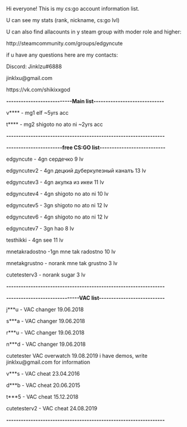   <p> Hi everyone! This is my cs:go account information list.</p>
  <p> U can see my stats (rank, nickname, cs:go lvl) </p>
  <p> U can also find allacounts in y steam group with moder role and higher: </p>
  <p> http://steamcommunity.com/groups/edgyncute </p>
  <p> </p>
<p> if u have any questions here are my contacts: </p> 
<p> Discord: Jinklzu#6888 </p>
<p> jinklxu@gmail.com </p>
<p> https://vk.com/shikixxgod </p>
<p> </p>
<b>---------------------------Main list-----------------------------</b>
<p> v**** - mg1 elf ~5yrs acc </p>
<p> t**** -  mg2 shigoto no ato ni ~2yrs acc </p>
<b> -----------------------------------------------------------------</b>

<b> -----------------------free CS:GO list--------------------------- </b>
<p> edgyncute - 4gn сердечко 9 lv </p>
<p> edgyncutev2 - 4gn децкий дуберкулезный каналъ 13 lv </p>
<p> edgyncutev3 - 4gn акулка из икеи 11 lv </p>
<p> edgyncutev4 - 4gn shigoto no ato ni 10 lv </p>
<p> edgyncutev5 - 3gn shigoto no ato ni 12 lv </p>
<p> edgyncutev6 - 4gn shigoto no ato ni 12 lv </p>
<p> edgyncutev7 - 3gn hao 8 lv </p>
<p> testhikki - 4gn see 11 lv </p>
<p> mnetakradostno -1gn  mne tak radostno 10 lv </p>
<p> mnetakgrustno - norank mne tak grustno 3 lv </p>
<p> cutetesterv3 - norank sugar 3 lv </p>
<b> -----------------------------------------------------------------</b>

<b> ------------------------------VAC list---------------------------</b>
<p> j***u - VAC changer 19.06.2018 </p>
<p> s***a - VAC changer 19.06.2018 </p>
<p> r***u - VAC changer 19.06.2018 </p>
<p> n***d - VAC changer 19.06.2018 </p>
<p> cutetester VAC overwatch 19.08.2019 i have demos, write jinklxu@gmail.com for information </p>
<p> v***s - VAC cheat 23.04.2016 </p>
<p> d***b - VAC cheat 20.06.2015 </p>
<p> t***5 - VAC cheat 15.12.2018  </p>
<p> cutetesterv2 - VAC cheat 24.08.2019 </p>
<b> -----------------------------------------------------------------<b>
